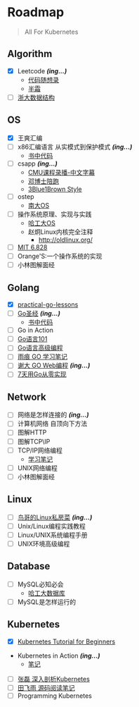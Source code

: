 # Roadmap

> All For Kubernetes

## Algorithm
- [x] Leetcode ***(ing...)***
    - [代码随想录](https://programmercarl.com/)
    - [半霜](https://github.com/halfrost/LeetCode-Go)
- [ ] [浙大数据结构](https://www.icourse163.org/learn/ZJU-93001?tid=1465570445#/learn/content)

## OS
- [x] 王爽汇编
- [ ] x86汇编语言 从实模式到保护模式 ***(ing...)***
    - [书中代码](https://github.com/chengleqi/x86-asm-book-source)
- [ ] csapp ***(ing...)***
    - [CMU课程录播-中文字幕](https://www.bilibili.com/video/BV1iW411d7hd)
    - [邓博士陪跑](https://www.bilibili.com/video/BV1hf4y1P7qW)
    - [3Blue1Brown Style](https://www.bilibili.com/video/BV1cD4y1D7uR)
- [ ] ostep
    - [南大OS](https://www.bilibili.com/video/BV1N741177F5)
- [ ] 操作系统原理、实现与实践
    - [哈工大OS](https://www.bilibili.com/video/BV1d4411v7u7)
    - 赵炯Linux内核完全注释
        - http://oldlinux.org/
- [ ] [MIT 6.828](https://pdos.csail.mit.edu/6.828/2019/schedule.html)
- [ ] Orange'S:一个操作系统的实现
- [ ] 小林图解面经

## Golang
- [x] [practical-go-lessons](https://www.practical-go-lessons.com/)
- [ ] [Go圣经](https://wizardforcel.gitbooks.io/build-web-application-with-golang/content/preface.html) ***(ing...)***
    - [书中代码](https://github.com/chengleqi/goBible)
- [ ] Go in Action
- [ ] [Go语言101](https://gfw.go101.org/article/101.html)
- [ ] [Go语言高级编程](https://chai2010.cn/advanced-go-programming-book/)
- [ ] [雨痕 GO 学习笔记](https://github.com/qyuhen/book)
- [ ] [谢大 GO Web编程](https://wizardforcel.gitbooks.io/build-web-application-with-golang/content/preface.html) ***(ing...)***
- [ ] [7天用Go从零实现](https://geektutu.com/post/gee.html)

## Network
- [ ] 网络是怎样连接的 ***(ing...)***
- [ ] 计算机网络 自顶向下方法
- [ ] 图解HTTP
- [ ] 图解TCP\IP
- [ ] TCP/IP网络编程
    - [学习笔记](https://github.com/riba2534/TCP-IP-NetworkNote)
- [ ] UNIX网络编程
- [ ] 小林图解面经

## Linux
- [ ] [鸟哥的Linux私房菜](https://wizardforcel.gitbooks.io/vbird-linux-basic-4e/content/index.html) ***(ing...)***
- [ ] Unix/Linux编程实践教程
- [ ] Linux/UNIX系统编程手册
- [ ] UNIX环境高级编程

## Database
- [ ] MySQL必知必会
    - [哈工大数据库](https://www.bilibili.com/video/BV1PJ411F78b)
- [ ] MySQL是怎样运行的

## Kubernetes
- [x] [Kubernetes Tutorial for Beginners](https://youtu.be/X48VuDVv0do)
- Kubernetes in Action ***(ing...)***
    - [笔记](https://chengleqi.notion.site/Kubernetes-in-Action-b2706120ab174888817b1aa454cc8785)
- [ ] [张磊 深入剖析Kubernetes](https://time.geekbang.org/column/intro/100015201)
- [ ] [田飞雨 源码阅读笔记](https://blog.tianfeiyu.com/source-code-reading-notes/)
- [ ] Programming Kubernetes
